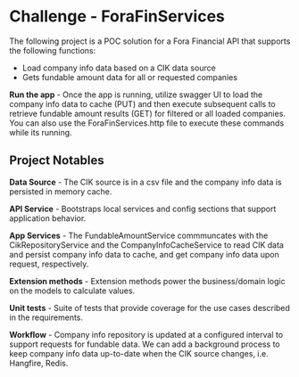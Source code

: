 # Challenge - ForaFinServices

The following project is a POC solution for a Fora Financial API that supports the following functions:
- Load company info data based on a CIK data source
- Gets fundable amount data for all or requested companies

**Run the app** - Once the app is running, utilize swagger UI to load the company info data to cache (PUT) and then execute subsequent calls to retrieve fundable amount results (GET) for filtered or all loaded companies. You can also use the ForaFinServices.http file to execute these commands while its running.

## Project Notables

**Data Source** - The CIK source is in a csv file and the company info data is persisted in memory cache. 

**API Service** - Bootstraps local services and config sections that support application behavior.

**App Services** - The FundableAmountService commmuncates with the CikRepositoryService and the CompanyInfoCacheService to read CIK data and persist company info data to cache, and get company info data upon request, respectively.

**Extension methods** - Extension methods power the business/domain logic on the models to calculate values.

**Unit tests** - Suite of tests that provide coverage for the use cases described in the requirements.

**Workflow** - Company info repository is updated at a configured interval to support requests for fundable data. We can add a background process to keep company info data up-to-date when the CIK source changes, i.e. Hangfire, Redis.
